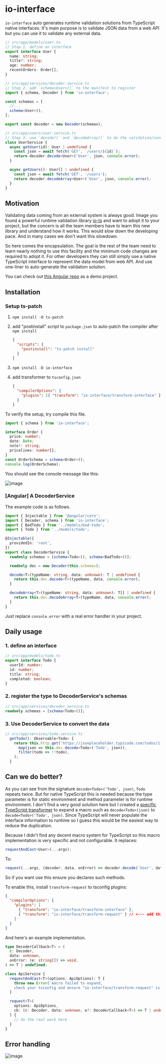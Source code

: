 # io-interface

`io-interface` auto generates runtime validation solutions from TypeScript native interfaces. It's main purpose is to validate JSON data from a web API but you can use it to validate any external data.

```typescript
// src/app/models/user.ts
// Stap 1. define an interface
export interface User {
  name: string;
  title?: string;
  age: number;
  recentOrders: Order[];
}

// src/app/services/decoder.service.ts
// Step 2. add `schema<User>()` to the manifest to register
import { schema, Decoder } from 'io-interface';

const schemas = [
  //...
  schema<User>(),
];

export const decoder = new Decoder(schemas);

// src/app/users/user.service.ts
// Step 3. use `decode()` and `decodeArray()` to do the validation/conversion.
class UserService {
  async getUser(id): User | undefined {
    const json = await fetch('GET', `/users/${id}`);
    return decoder.decode<User>('User', json, console.error);
  }

  async getUsers(): User[] | undefined {
    const json = await fetch('GET', '/users');
    return decoder.decodeArray<User>('User', json, console.error);
  }
}
```

## Motivation

Validating data coming from an external system is always good. Image you found a powerful runtime validation library [io-ts](https://github.com/gcanti/io-ts) and want to adopt it to your project, but the concern is all the team members have to learn this new library and understand how it works. This would slow down the developing pace. And in many cases we don't want this slowdown.

So here comes the encapsulation. The goal is the rest of the team need to learn nearly nothing to use this facility and the minimum code changes are required to adopt it. For other developers they can still simply use a native TypeScript interface to represent the data model from web API. And use one-liner to auto-generate the validation solution.

You can check out [this Angular repo](https://github.com/robturtle/io-interface-demo) as a demo project.

## Installation

### Setup ts-patch

1. `npm install -D ts-patch`

2. add "postinstall" script to `package.json` to auto-patch the compiler after `npm install`

   ```json
   {
     "scripts": {
       "postinstall": "ts-patch install"
     }
   }
   ```

3. `npm install -D io-interface`

4. add transformer to `tsconfig.json`

   ```json
   {
     "compilerOptions": {
       "plugins": [{ "transform": "io-interface/transform-interface" }]
     }
   }
   ```

To verify the setup, try compile this file.

```typescript
import { schema } from 'io-interface';

interface Order {
  price: number;
  date: Date;
  note?: string;
  pricelines: number[];
}
const OrderSchema = schema<Order>();
console.log(OrderSchema);
```

You should see the console message like this:

![image](https://user-images.githubusercontent.com/3524125/69911372-66148400-13cf-11ea-84f7-b9a7c84f79ee.png)

### [Angular] A DecoderService

The example code is as follows.

```typescript
import { Injectable } from '@angular/core';
import { Decoder, schema } from 'io-interface';
import { BadTodo } from '../models/bad-todo';
import { Todo } from '../models/todo';

@Injectable({
  providedIn: 'root',
})
export class DecoderService {
  readonly schemas = [schema<Todo>(), schema<BadTodo>()];

  readonly dec = new Decoder(this.schemas);

  decode<T>(typeName: string, data: unknown): T | undefined {
    return this.dec.decode<T>(typeName, data, console.error);
  }

  decodeArray<T>(typeName: string, data: unknown): T[] | undefined {
    return this.dec.decodeArray<T>(typeName, data, console.error);
  }
}
```

Just replace `console.error` with a real error handler in your project.

## Daily usage

### 1. define an interface

```typescript
// src/app/models/todo.ts
export interface Todo {
  userId: number;
  id: number;
  title: string;
  completed: boolean;
}
```

### 2. register the type to DecoderService's schemas

```typescript
// src/app/services/decoder.service.ts
readonly schemas = [schema<Todo>()];
```

### 3. Use DecoderService to convert the data

```typescript
// src/app/services/todo.service.ts
  getTodo(): Observable<Todo> {
    return this.http.get('https://jsonplaceholder.typicode.com/todos/1').pipe(
      map(json => this.dec.decode<Todo>('Todo', json)),
      filter(todo => !!todo),
    );
  }
```

## Can we do better?

As you can see from the signature `decode<Todo>('Todo', json)`, `Todo` repeats twice. But for native TypeScript this is needed because the type parameter is for static environment and method parameter is for runtime environment. I don't find a very good solution here but I created a [specific TypeScript transformer](https://www.npmjs.com/package/ts-transformer-decoder-cast) to expand a macro such as `decode<Todo>(json)` to `decode<Todo>('Todo', json)`. Since TypeScript will never populate the interface information to runtime so I guess this would be the easiest way to reduce the duplication.

Because I didn't find any decent macro system for TypeScript so this macro implementation is very specific and not configurable. It replaces:

```typescript
requestAndCast<User>(...args);
```

To:

```typescript
request(...args, (decoder, data, onError) => decoder.decode('User', data, onError));
```

So if you want use this ensure you declares such methods.

To enable this, install `transform-request` to tsconfig plugins:

```json
{
  "compilerOptions": {
    "plugins": [
      { "transform": "io-interface/transform-interface" },
      { "transform": "io-interface/transform-request" } // <--- add this
    ]
  }
}
```

And here's an example implementation.

```typescript
type DecoderCallback<T> = (
  c: Decoder,
  data: unknown,
  onError: (e: string[]) => void,
) => T | undefined;

class ApiService {
  requestAndCast<T>(options: ApiOptions): T {
    throw new Error(`macro failed to expand, 
    check your tsconfig and ensure "io-interface/transform-request" is enabled`);
  }

  request<T>(
    options: ApiOptions,
    cb: (c: Decoder, data: unknown, e?: DecoderCallback<T>) => T | undefined,
  ) {
    // do the real work here
  }
}
```

## Error handling

![image](https://user-images.githubusercontent.com/3524125/69911276-eb973480-13cd-11ea-89a2-31692ba81702.png)
